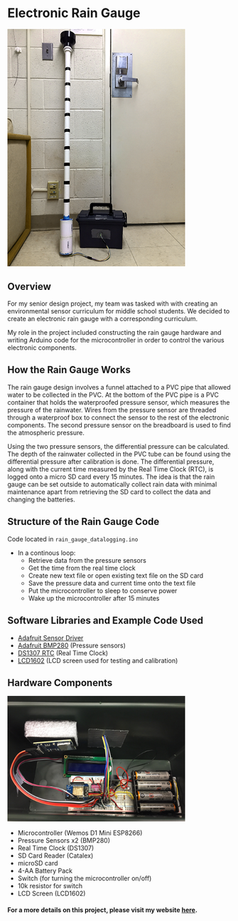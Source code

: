 # Electronic Rain Gauge

<img src = "https://github.com/stephaniekyyip/electronicRainGauge/blob/master/rainGauge.jpg?raw=true" alt = "rain gauge" width= 400px></img>

## Overview
For my senior design project, my team was tasked with with creating an environmental sensor curriculum for middle school students. We decided to create an electronic rain gauge with a corresponding curriculum.

My role in the project included constructing the rain gauge hardware and writing Arduino code for the microcontroller in order to control the various electronic components. 

## How the Rain Gauge Works
The rain gauge design involves a funnel attached to a PVC pipe that allowed water to be collected in the PVC. At the bottom of the PVC pipe is a PVC container that holds the waterproofed pressure sensor, which measures the pressure of the rainwater. Wires from the pressure sensor are threaded through a waterproof box to connect the sensor to the rest of the electronic components. The second pressure sensor on the breadboard is used to find the atmospheric pressure. 

Using the two pressure sensors, the differential pressure can be calculated. The depth of the rainwater collected in the PVC tube can be found using the differential pressure after calibration is done. The differential pressure, along with the current time measured by the Real Time Clock (RTC), is logged onto a micro SD card every 15 minutes. The idea is that the rain gauge can be set outside to automatically collect rain data with minimal maintenance apart from retrieving the SD card to collect the data and changing the batteries. 

## Structure of the Rain Gauge Code
Code located in `rain_gauge_datalogging.ino`
- In a continous loop:
  - Retrieve data from the pressure sensors
  - Get the time from the real time clock
  - Create new text file or open existing text file on the SD card
  - Save the pressure data and current time onto the text file
  - Put the microcontroller to sleep to conserve power
  - Wake up the microcontroller after 15 minutes
 
 ## Software Libraries and Example Code Used
 - [Adafruit Sensor Driver](https://github.com/adafruit/Adafruit_Sensor)
 - [Adafruit BMP280](https://github.com/adafruit/Adafruit_BMP280_Library) (Pressure sensors)
 - [DS1307 RTC](https://github.com/PaulStoffregen/DS1307RTC) (Real Time Clock)
 - [LCD1602](https://www.dfrobot.com/wiki/index.php/I2C/TWI_LCD1602_Module_(SKU:_DFR0063)) (LCD screen used for testing and calibration)
 
 ## Hardware Components
 
 <img src = "https://github.com/stephaniekyyip/electronicRainGauge/blob/master/rainGaugeElectronics.jpg?raw=true" alt = "rain gauge electronics" width = 400px></img>
 
 - Microcontroller (Wemos D1 Mini ESP8266)
 - Pressure Sensors x2 (BMP280)
 - Real Time Clock (DS1307)
 - SD Card Reader (Catalex)
 - microSD card
 - 4-AA Battery Pack
 - Switch (for turning the microcontroller on/off)
 - 10k resistor for switch
 - LCD Screen (LCD1602)
 
#### For a more details on this project, please visit my website [here](https://stephaniekyyip.github.io/projects/rainGauge).
